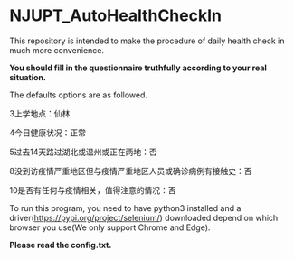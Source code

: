 # NJUPT_AutoHealthCheckIn
This repository is intended to make the procedure of daily health check in much more convenience.

**You should fill in the questionnaire truthfully according to your real situation.**

The defaults options are as followed.

3上学地点：仙林

4今日健康状况：正常

5过去14天路过湖北或温州或正在两地：否

8没到访疫情严重地区但与疫情严重地区人员或确诊病例有接触史：否

10是否有任何与疫情相关，值得注意的情况：否


To run this program, you need to have python3 installed and a driver(https://pypi.org/project/selenium/) downloaded depend on which browser you use(We only support Chrome and Edge).

**Please read the config.txt.**
